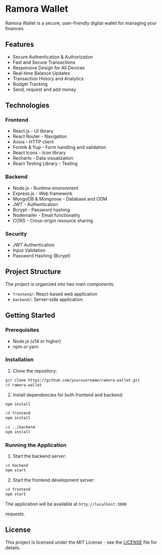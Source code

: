 # Ramora Wallet

Ramora Wallet is a secure, user-friendly digital wallet for managing your finances

## Features

- Secure Authentication & Authorization
- Fast and Secure Transactions
- Responsive Design for All Devices
- Real-time Balance Updates
- Transaction History and Analytics
- Budget Tracking 
- Send, request and add money


## Technologies

### Frontend
- React.js - UI library
- React Router - Navigation
- Axios - HTTP client
- Formik & Yup - Form handling and validation
- React Icons - Icon library
- Recharts - Data visualization
- React Testing Library - Testing


### Backend
- Node.js - Runtime environment
- Express.js - Web framework
- MongoDB & Mongoose - Database and ODM
- JWT - Authentication
- Bcrypt - Password hashing
- Nodemailer - Email functionality
- CORS - Cross-origin resource sharing

### Security
- JWT Authentication
- Input Validation
- Password Hashing (Bcrypt)


## Project Structure

The project is organized into two main components:

- `frontend/`: React-based web application
- `backend/`: Server-side application

## Getting Started

### Prerequisites

- Node.js (v14 or higher)
- npm or yarn

### Installation

1. Clone the repository:
```bash
git clone https://github.com/yourusername/ramora-wallet.git
cd ramora-wallet
```

2. Install dependencies for both frontend and backend:
```bash
npm install

cd frontend
npm install

cd ../backend
npm install
```

### Running the Application

1. Start the backend server:
```bash
cd backend
npm start
```

2. Start the frontend development server:
```bash
cd frontend
npm start
```

The application will be available at `http://localhost:3000`

requests.

## License

This project is licensed under the MIT License - see the [LICENSE](LICENSE) file for details. 